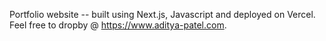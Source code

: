 Portfolio website -- built using Next.js, Javascript and deployed on Vercel. 
Feel free to dropby @ https://www.aditya-patel.com.
